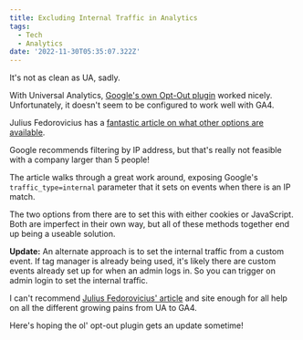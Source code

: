 ```yaml
---
title: Excluding Internal Traffic in Analytics
tags:
  - Tech
  - Analytics
date: '2022-11-30T05:35:07.322Z'
---
```


It's not as clean as UA, sadly.

With Universal Analytics, [Google's own Opt-Out plugin](https://chrome.google.com/webstore/detail/google-analytics-opt-out/fllaojicojecljbmefodhfapmkghcbnh) worked nicely. Unfortunately, it doesn't seem to be configured to work well with GA4.

Julius Fedorovicius has a [fantastic article on what other options are available](https://www.analyticsmania.com/post/how-to-exclude-internal-traffic-in-google-analytics-4).

Google recommends filtering by IP address, but that's really not feasible with a company larger than 5 people!

The article walks through a great work around, exposing Google's `traffic_type=internal` parameter that it sets on events when there is an IP match.

The two options from there are to set this with either cookies or JavaScript. Both are imperfect in their own way, but all of these methods together end up being a useable solution.

**Update:** An alternate approach is to set the internal traffic from a custom event. If tag manager is already being used, it's likely there are custom events already set up for when an admin logs in. So you can trigger on admin login to set the internal traffic.

I can't recommend [Julius Fedorovicius' article](https://www.analyticsmania.com/post/how-to-exclude-internal-traffic-in-google-analytics-4) and site enough for all help on all the different growing pains from UA to GA4.

Here's hoping the ol' opt-out plugin gets an update sometime!
